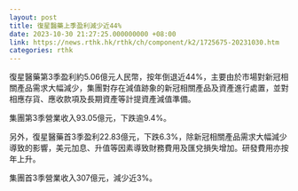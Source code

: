 ```yaml
---
layout: post
title: 復星醫藥上季盈利減少近44%
date: 2023-10-30 21:27:25.000000000 +08:00
link: https://news.rthk.hk/rthk/ch/component/k2/1725675-20231030.htm
categories: rthk
---
```


復星醫藥第3季盈利約5.06億元人民幣，按年倒退近44%，主要由於市場對新冠相關產品需求大幅減少，集團對存在減值跡象的新冠相關產品及資產進行處置，並對相應存貨、應收款項及長期資產等計提資產減值準備。

集團第3季營業收入93.05億元，下跌逾9.4%。

另外，復星醫藥首3季盈利22.83億元，下跌6.3%，除新冠相關產品需求大幅減少導致的影響，美元加息、升值等因素導致財務費用及匯兌損失增加。研發費用亦按年上升。

集團首3季營業收入307億元，減少近3%。
